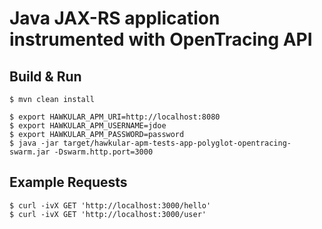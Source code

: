 # Java JAX-RS application instrumented with OpenTracing API

## Build & Run
```shell
$ mvn clean install

$ export HAWKULAR_APM_URI=http://localhost:8080
$ export HAWKULAR_APM_USERNAME=jdoe
$ export HAWKULAR_APM_PASSWORD=password
$ java -jar target/hawkular-apm-tests-app-polyglot-opentracing-swarm.jar -Dswarm.http.port=3000
```

## Example Requests
```shell
$ curl -ivX GET 'http://localhost:3000/hello'
$ curl -ivX GET 'http://localhost:3000/user'
```
